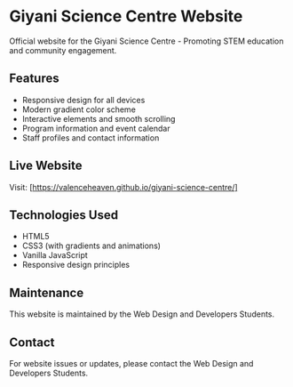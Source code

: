 # Giyani Science Centre Website

Official website for the Giyani Science Centre - Promoting STEM education and community engagement.

## Features

- Responsive design for all devices
- Modern gradient color scheme
- Interactive elements and smooth scrolling
- Program information and event calendar
- Staff profiles and contact information

## Live Website

Visit: [https://valenceheaven.github.io/giyani-science-centre/]

## Technologies Used

- HTML5
- CSS3 (with gradients and animations)
- Vanilla JavaScript
- Responsive design principles

## Maintenance

This website is maintained by the Web Design and Developers Students.

## Contact

For website issues or updates, please contact the Web Design and Developers Students.
